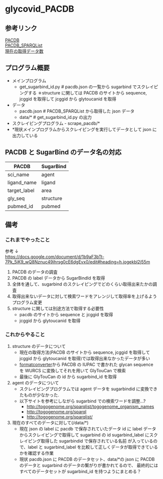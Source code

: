 # glycovid_PACDB

## 参考リンク

[PACDB](https://jcggdb.jp/search/PACDB.cgi?lang=jp)<br>
[PACDB_SPARQList](https://sparqlist.glycosmos.org/sparqlist/glycosmos_pacdbs_list)<br>
[現在の取得データ数](https://docs.google.com/spreadsheets/d/12ToSWPLEzEuzOnhnIxQkpFYCVSGPpxUpykH-ihZODko/edit#gid=0)<br>

## プログラム概要

-   メインプログラム
    -   get_sugarbind_id.py # pacdb.json の一覧から sugarbind でスクレイピングする
        ＊structure に関しては PACDB のサイトから sequence, jcggid を取得して
        jcggid から glytoucanid を取得
-   データ
    -   pacdb.json # PACDB_SPARQList から取得した json データ
    -   data/\* # get_sugarbind_id.py の出力
-   スクレイピングプログラム - scrape_pacdb/\*
-   \*現状メインプログラムからスクレイピングを実行してデータとして json に出力している

## PACDB と SugarBind のデータ名の対応

| PACDB        | SugarBind |
| ------------ | --------- |
| sci_name     | agent     |
| ligand_name  | ligand    |
| target_label | area      |
| gly_seq      | structure |
| pubmed_id    | pubmed    |

## 備考

### これまでやったこと

参考 ↓<br>
https://docs.google.com/document/d/1b9aF3bTt-7Pk_5iK9_wQ8Nznuc49ihrsg0cE6dgEvx0/edit#heading=h.jogekbl2j55m

1. PACDB のデータの調査
2. PACDB の label データから SugarBindId を取得
3. 全体を通して、sugarbind のスクレイピングでどのくらい取得出来たかの調査
4. 取得出来ないデータに対して検索ワードをアレンジして取得率を上げるようプログラム変更
5. structure に関しては別途方法で取得する必要性
    - pacdb のサイトから sequence と jcggid を取得
    - jcggid から glytoucanid を取得

### これからやること

1. structure のデータについて
    - 現在の取得方法(PACDB のサイトから sequence, jcggid を取得して jcggid から glytoucanid を取得)では取得出来なかったデータが多い
    - [formatconverter](https://api.glycosmos.org/glycanformatconverter/)から
      PACDB の IUPAC で書かれた glycan sequence を WURCS に変換してそれを用いて GlyTouCan で検索
    - 最後に GlyTouCan の id から sugarbind_id を取得
2. agent のデータについて
    - スクレイピングプログラムでは agent データを sugarbindid に変換できたものが少なかった.
    - 以下サイトを参考にしながら sugarbind での検索ワードを調整...?
        - http://togogenome.org/sparqlist/togogenome_organism_names
        - http://togogenome.org/sparql
        - http://togogenome.org/sparqlist/
3. 現在のすべてのデータに対して(/data/\*)
    - 現在 json の
      label に pacdb で保存されていたデータ
      id に label データからスクレイピングで取得して sugarbind の id
      sugarbind_label にスクレイピング取得した sugarbindid で保存されている名前
      が入っているので、label と sugarbind_label を比較して正しくデータが取得できているかを確認する作業
    - 現状 pacdb.json に PACDB のデータセット、data/\*の json に PACDB のデータと sugarbind のデータの繋がりが書かれてるので、
      最終的にはすべてのデータセットが sugarbind_id を持つようにまとめる？
